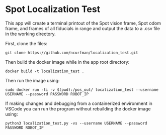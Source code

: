 # Spot Localization Test

This app will create a terminal printout of the Spot vision frame, Spot odom frame, and frames of all fiducials in range and output the data to a .csv file in the working directory.

First, clone the files:

```git clone https://github.com/ncurfman/localization_test.git```

Then build the docker image while in the app root directory:

```docker build -t localization_test .```

Then run the image using:

```sudo docker run -ti -v $(pwd):/pos_out/ localization_test --username USERNAME --password PASSWORD ROBOT_IP```

If making changes and debugging from a containerized environment in VSCode you can run the program without rebuilding the docker image using:

```python3 localization_test.py -vs --username USERNAME --password PASSWORD ROBOT_IP```
